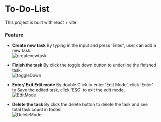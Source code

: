 # To-Do-List
This project is built with react + vite

### Feature
- **Create new task** By typing in the input and press 'Enter', user can add a new task.<br>
![createnewtask](https://i.giphy.com/media/v1.Y2lkPTc5MGI3NjExZTNjZHEzaXlzaGNjMTQzeGNjcGhnd3phaDg4c2x5MXh2bG1ocTE3dSZlcD12MV9pbnRlcm5hbF9naWZfYnlfaWQmY3Q9Zw/jOOrkwOOoh8gU6SBFQ/giphy.gif)

- **Finish the task** By click the toggle down button to underline the finished task.<br> 
![toggleDown](https://i.giphy.com/media/v1.Y2lkPTc5MGI3NjExMTZ2a24xeWt0MGE4bzN5ZHJ2cjZmZGxnMGMzdmR3YnRhaTJwMXZlYyZlcD12MV9pbnRlcm5hbF9naWZfYnlfaWQmY3Q9Zw/TDYIZb6DUHPWMH52Iu/giphy.gif)

- **Enter/ Exit Edit mode** By double Click to enter 'Edit Mode', click 'Enter' to Save the edited task, click 'ESC' to exit the edit mode.<br>
![EditMode](https://i.giphy.com/media/v1.Y2lkPTc5MGI3NjExZmhpb3k0eWNweThpbW5tdGFkdzNmbzR4aG43andxZHdtcGF1dG9pMSZlcD12MV9pbnRlcm5hbF9naWZfYnlfaWQmY3Q9Zw/MejNs3fb3raNycwRMw/giphy.gif)

- **Delete the task** By click the delete button to delete the task and see total task count in footer.<br>
![DeleteMode](https://i.giphy.com/media/v1.Y2lkPTc5MGI3NjExb2h4aGNleXNmemJpYTh5ajJpMXpqbWo5b2d1NHcwYXRlcW9wbDV6aiZlcD12MV9pbnRlcm5hbF9naWZfYnlfaWQmY3Q9Zw/mU622AzxINmjZ6tdVp/giphy.gif)
